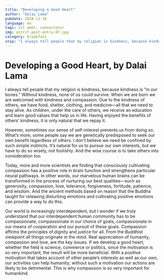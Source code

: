 ```yaml
---
title: "Developing a Good Heart"
author: "Dalai Lama"
pubdate: 2018-11-18
language: en
tags: sit amet, consectetur
img: astrif-post-entry-07.jpg
category: breakfast
snip: "I always tell people that my religion is kindness, because kindness is “in our bones.” Without kindness, none of us could survive. When we are born we are welcomed with kindness and compassion."
---
```


# Developing a Good Heart, by Dalai Lama

I always tell people that my religion is kindness, because kindness is “in our bones.” Without kindness, none of us could survive. When we are born we are welcomed with kindness and compassion. Due to the kindness of others, we have food, shelter, clothing, and medicine—all that we need to stay alive. As children, under the care of others, we receive an education and learn good values that help us in life. Having enjoyed the benefits of others’ kindness, it is only natural that we repay it.

However, sometimes our sense of self-interest prevents us from doing so. What’s more, some people say we are genetically predisposed to seek our own benefit regardless of others. I don’t believe we need be confined by such simple instincts. It’s natural for us to pursue our own interests, but we have to do so wisely, not foolishly. And the wise course is to take others into consideration too.

Today, more and more scientists are finding that consciously cultivating compassion has a positive role in brain function and strengthens particular neural pathways. In other words, our marvelous human brains can be transformed in the process of nurturing our best qualities—such as generosity, compassion, love, tolerance, forgiveness, fortitude, patience, and wisdom. And the ancient methods based on reason that the Buddha taught for releasing disturbing emotions and cultivating positive emotions can provide a way to do this.

Our world is increasingly interdependent, but I wonder if we truly understand that our interdependent human community has to be compassionate; compassionate in our choice of goals, compassionate in our means of cooperation and our pursuit of these goals. Compassion affirms the principles of dignity and justice for all. From the Buddhist viewpoint all things originate in the mind. Real appreciation of humanity, compassion and love, are the key issues. If we develop a good heart, whether the field is science, commerce or politics, since the motivation is so very important, the result will be more beneficial. With a positive motivation that takes account of other people’s interests as well as our own, our activities can help humanity; without such a motivation our actions are likely to be detrimental. This is why compassion is so very important for humankind.

